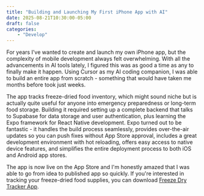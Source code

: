 ```yaml
---
title: "Building and Launching My First iPhone App with AI"
date: 2025-08-21T10:30:00-05:00
draft: false
categories:
    - "Develop"
---
```


For years I've wanted to create and launch my own iPhone app, but the complexity of mobile development always felt overwhelming. With all the advancements in AI tools lately, I figured this was as good a time as any to finally make it happen. Using Cursor as my AI coding companion, I was able to build an entire app from scratch - something that would have taken me months before took just weeks.

The app tracks freeze-dried food inventory, which might sound niche but is actually quite useful for anyone into emergency preparedness or long-term food storage. Building it required setting up a complete backend that talks to Supabase for data storage and user authentication, plus learning the Expo framework for React Native development. Expo turned out to be fantastic - it handles the build process seamlessly, provides over-the-air updates so you can push fixes without App Store approval, includes a great development environment with hot reloading, offers easy access to native device features, and simplifies the entire deployment process to both iOS and Android app stores.

The app is now live on the App Store and I'm honestly amazed that I was able to go from idea to published app so quickly. If you're interested in tracking your freeze-dried food supplies, you can download [Freeze Dry Tracker App](https://apps.apple.com/us/app/freeze-dry-tracker/id6748582588).